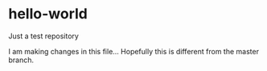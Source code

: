 # hello-world
Just a test repository

I am making changes in this file... Hopefully this is different from the master branch. 
